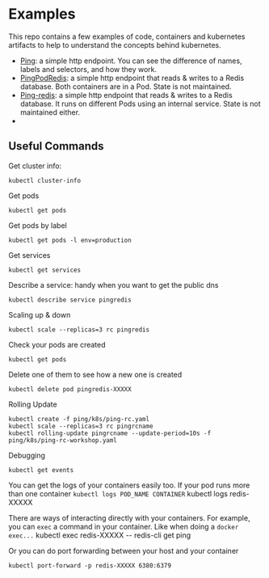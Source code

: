 # Examples


This repo contains a few examples of code, containers and kubernetes artifacts to help to understand the concepts behind kubernetes.

* [Ping](ping): a simple http endpoint. You can see the difference of names, labels and selectors, and how they work.
* [PingPodRedis](pingpodredis): a simple http endpoint that reads & writes to a Redis database. Both containers are in a Pod. State is not maintained.
* [Ping-redis](ping-redis):  a simple http endpoint that reads & writes to a Redis database. It runs on different Pods using an internal service. State is not maintained either.
*


## Useful Commands

Get cluster info:

    kubectl cluster-info

Get pods

    kubectl get pods

Get pods by label

    kubectl get pods -l env=production

Get services

    kubectl get services

Describe a service: handy when you want to get the public dns

    kubectl describe service pingredis

Scaling up & down

    kubectl scale --replicas=3 rc pingredis

Check your pods are created

    kubectl get pods

Delete one of them to see how a new one is created

    kubectl delete pod pingredis-XXXXX

Rolling Update

    kubectl create -f ping/k8s/ping-rc.yaml
    kubectl scale --replicas=3 rc pingrcname
    kubectl rolling-update pingrcname --update-period=10s -f ping/k8s/ping-rc-workshop.yaml


Debugging

    kubectl get events

You can get the logs of your containers easily too. If your pod runs more than one container `kubectl logs POD_NAME CONTAINER`
    kubectl logs redis-XXXXX

There are ways of interacting directly with your containers. For example, you can `exec` a command in your container. Like when doing a `docker exec...`
    kubectl exec redis-XXXXX -- redis-cli get ping

Or you can do port forwarding between your host and your container

    kubectl port-forward -p redis-XXXXX 6380:6379


